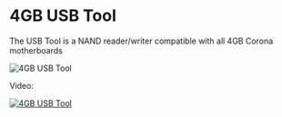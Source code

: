 # 4GB USB Tool

The USB Tool is a NAND reader/writer compatible with all 4GB Corona motherboards

![4GB USB Tool](https://i.imgur.com/IBTmXv1.jpg)

Video:

[![4GB USB Tool](https://img.youtube.com/vi/_wY50Mr-AUA/0.jpg)](https://www.youtube.com/watch?v=_wY50Mr-AUA)
